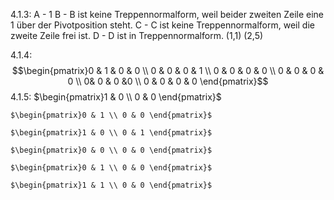 4.1.3:
	A - 1 
	B - B ist keine Treppennormalform, weil beider zweiten Zeile eine 1 über der Pivotposition steht.
	C - C ist keine Treppennormalform, weil die zweite Zeile frei ist.
	D - D ist in Treppennormalform. (1,1) (2,5)

4.1.4:
$$\begin{pmatrix}0 & 1 & 0 & 0 \\ 0 & 0 & 0 & 1 \\ 0 & 0 & 0 & 0 \\ 0 & 0 & 0 & 0 \\  0& 0 & 0 &0 \\ 0 & 0 & 0 & 0 \end{pmatrix}$$
4.1.5:
	$\begin{pmatrix}1 & 0 \\ 0 & 0 \end{pmatrix}$
	
	$\begin{pmatrix}0 & 1 \\ 0 & 0 \end{pmatrix}$

	$\begin{pmatrix}1 & 0 \\ 0 & 1 \end{pmatrix}$

	$\begin{pmatrix}0 & 0 \\ 0 & 0 \end{pmatrix}$

	$\begin{pmatrix}0 & 1 \\ 0 & 0 \end{pmatrix}$

	$\begin{pmatrix}1 & 1 \\ 0 & 0 \end{pmatrix}$

